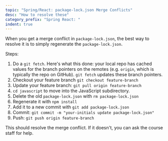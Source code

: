 ```yaml
---
topic: "Spring/React: package-lock.json Merge Conflicts"
desc: "How to resolve these"
category_prefix: "Spring React: "
indent: true
---
```


When you get a merge conflict in `package-lock.json`, the best way to resolve it is to simply regenerate the `package-lock.json`.

Steps:

1. Do a `git fetch`.  Here's what this done: your local repo has cached values for the branch pointers on the remotes (e.g. `origin`, which is typically the repo on GitHub).   `git fetch` updates these branch pointers.
2. Checkout your feature branch `git checkout feature-branch`
3. Update your feature branch: `git pull origin feature-branch`
4. `cd javascript` to move into the JavaScript subdirectory.
5. Delete the old `package-lock.json` with `rm package-lock.json`
6. Regenerate it with `npm install`
7. Add it to a new commit with `git add package-lock.json`
8. Commit: `git commit -m "your-initials update package-lock.json"`
9. Push: `git push origin feature-branch`

This should resolve the merge conflict.   If it doesn't, you can ask the course staff for help.
